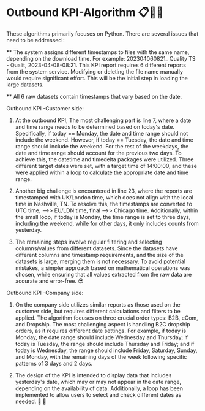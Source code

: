 # Outbound KPI-Algorithm 📋✍🏻

These algorithms primarily focuses on Python. There are several issues that need to be addressed : 

** The system assigns different timestamps to files with the same name, depending on the download time. For example: 202304060821_ Quality TS - Qualit, 2023-04-08-08:21. This KPI report requires 6 different reports from the system service. Modifying or deleting the file name manually would require significant effort.  This will be the initial step in loading the large datasets.

** All 6 raw datasets contain timestamps that vary based on the date. 

Outbound KPI -Customer side: 

1. At the outbound KPI, The most challenging part is line 7, where a date and time range needs to be determined based on today's date. Specifically, if today == Monday, the date and time range should not include the weekend. However, if today == Tuesday, the date and time range should include the weekend. For the rest of the weekdays, the date and time range should account for the previous two days. To achieve this, the datetime and timedelta packages were utilized. Three different target dates were set, with a target time of 14:00:00, and these were applied within a loop to calculate the appropriate date and time range.

2. Another big challenge is encountered in line 23, where the reports are timestamped with UK/London time, which does not align with the local time in Nashville, TN. To resolve this, the timestamps are converted to UTC time, -->> EU/LDN time, final -->> Chicago time. Additionally, within the small loop, if today is Monday, the time range is set to three days, including the weekend, while for other days, it only includes counts from yesterday.

3. The remaining steps involve regular filtering and selecting columns/values from different datasets. Since the datasets have different columns and timestamp requirements, and the size of the datasets is large, merging them is not necessary. To avoid potential mistakes, a simpler approach based on mathematical operations was chosen, while ensuring that all values extracted from the raw data are accurate and error-free. 😎

Outbound KPI -Company side:

1. On the company side utilizes similar reports as those used on the customer side, but requires different calculations and filters to be applied. The algorithm focuses on three crucial order types: B2B, eCom, and Dropship. The most challenging aspect is handling B2C dropship orders, as it requires different date settings. For example, if today is Monday, the date range should include Wednesday and Thursday; if today is Tuesday, the range should include Thursday and Friday; and if today is Wednesday, the range should include Friday, Saturday, Sunday, and Monday, with the remaining days of the week following specific patterns of 3 days and 2 days.

2. The design of the KPI is intended to display data that includes yesterday's date, which may or may not appear in the date range, depending on the availability of data. Additionally, a loop has been implemented to allow users to select and check different dates as needed. 🖖  🖖 

